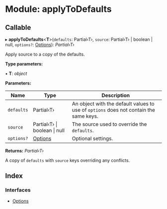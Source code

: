
# Module: applyToDefaults

## Callable

▸ **applyToDefaults**<**T**>(`defaults`: Partial‹T›, `source`: Partial‹T› | boolean | null, `options?`: [Options](../interfaces/_hoek_8_5_0_index_d_.applytodefaults.options.md)): *Partial‹T›*

Apply source to a copy of the defaults.

**Type parameters:**

▪ **T**: *object*

**Parameters:**

Name | Type | Description |
------ | ------ | ------ |
`defaults` | Partial‹T› | An object with the default values to use of `options` does not contain the same keys. |
`source` | Partial‹T› &#124; boolean &#124; null | The source used to override the `defaults`. |
`options?` | [Options](../interfaces/_hoek_8_5_0_index_d_.applytodefaults.options.md) | Optional settings.  |

**Returns:** *Partial‹T›*

A copy of `defaults` with `source` keys overriding any conflicts.

## Index

### Interfaces

* [Options](../interfaces/_hoek_8_5_0_index_d_.applytodefaults.options.md)
